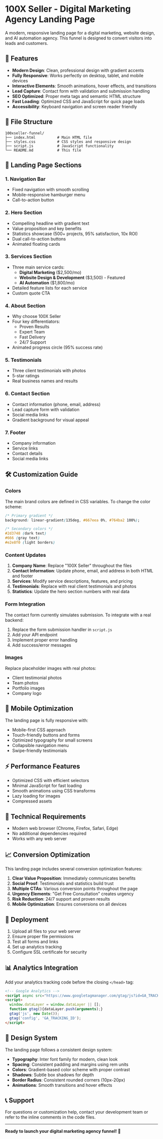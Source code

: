 # 100X Seller - Digital Marketing Agency Landing Page

A modern, responsive landing page for a digital marketing, website design, and AI automation agency. This funnel is designed to convert visitors into leads and customers.

## 🚀 Features

- **Modern Design**: Clean, professional design with gradient accents
- **Fully Responsive**: Works perfectly on desktop, tablet, and mobile devices
- **Interactive Elements**: Smooth animations, hover effects, and transitions
- **Lead Capture**: Contact form with validation and submission handling
- **SEO Optimized**: Proper meta tags and semantic HTML structure
- **Fast Loading**: Optimized CSS and JavaScript for quick page loads
- **Accessibility**: Keyboard navigation and screen reader friendly

## 📁 File Structure

```
100xseller-funnel/
├── index.html          # Main HTML file
├── styles.css          # CSS styles and responsive design
├── script.js           # JavaScript functionality
└── README.md           # This file
```

## 🎯 Landing Page Sections

### 1. Navigation Bar
- Fixed navigation with smooth scrolling
- Mobile-responsive hamburger menu
- Call-to-action button

### 2. Hero Section
- Compelling headline with gradient text
- Value proposition and key benefits
- Statistics showcase (500+ projects, 95% satisfaction, 10x ROI)
- Dual call-to-action buttons
- Animated floating cards

### 3. Services Section
- Three main service cards:
  - **Digital Marketing** ($2,500/mo)
  - **Website Design & Development** ($3,500) - Featured
  - **AI Automation** ($1,800/mo)
- Detailed feature lists for each service
- Custom quote CTA

### 4. About Section
- Why choose 100X Seller
- Four key differentiators:
  - Proven Results
  - Expert Team
  - Fast Delivery
  - 24/7 Support
- Animated progress circle (95% success rate)

### 5. Testimonials
- Three client testimonials with photos
- 5-star ratings
- Real business names and results

### 6. Contact Section
- Contact information (phone, email, address)
- Lead capture form with validation
- Social media links
- Gradient background for visual appeal

### 7. Footer
- Company information
- Service links
- Contact details
- Social media links

## 🛠️ Customization Guide

### Colors
The main brand colors are defined in CSS variables. To change the color scheme:

```css
/* Primary gradient */
background: linear-gradient(135deg, #667eea 0%, #764ba2 100%);

/* Secondary colors */
#2d3748 (dark text)
#666 (gray text)
#e2e8f0 (light borders)
```

### Content Updates

1. **Company Name**: Replace "100X Seller" throughout the files
2. **Contact Information**: Update phone, email, and address in both HTML and footer
3. **Services**: Modify service descriptions, features, and pricing
4. **Testimonials**: Replace with real client testimonials and photos
5. **Statistics**: Update the hero section numbers with real data

### Form Integration

The contact form currently simulates submission. To integrate with a real backend:

1. Replace the form submission handler in `script.js`
2. Add your API endpoint
3. Implement proper error handling
4. Add success/error messages

### Images

Replace placeholder images with real photos:
- Client testimonial photos
- Team photos
- Portfolio images
- Company logo

## 📱 Mobile Optimization

The landing page is fully responsive with:
- Mobile-first CSS approach
- Touch-friendly buttons and forms
- Optimized typography for small screens
- Collapsible navigation menu
- Swipe-friendly testimonials

## ⚡ Performance Features

- Optimized CSS with efficient selectors
- Minimal JavaScript for fast loading
- Smooth animations using CSS transforms
- Lazy loading for images
- Compressed assets

## 🔧 Technical Requirements

- Modern web browser (Chrome, Firefox, Safari, Edge)
- No additional dependencies required
- Works with any web server

## 📈 Conversion Optimization

This landing page includes several conversion optimization features:

1. **Clear Value Proposition**: Immediately communicates benefits
2. **Social Proof**: Testimonials and statistics build trust
3. **Multiple CTAs**: Various conversion points throughout the page
4. **Urgency Elements**: "Get Free Consultation" creates urgency
5. **Risk Reduction**: 24/7 support and proven results
6. **Mobile Optimization**: Ensures conversions on all devices

## 🚀 Deployment

1. Upload all files to your web server
2. Ensure proper file permissions
3. Test all forms and links
4. Set up analytics tracking
5. Configure SSL certificate for security

## 📊 Analytics Integration

Add your analytics tracking code before the closing `</head>` tag:

```html
<!-- Google Analytics -->
<script async src="https://www.googletagmanager.com/gtag/js?id=GA_TRACKING_ID"></script>
<script>
  window.dataLayer = window.dataLayer || [];
  function gtag(){dataLayer.push(arguments);}
  gtag('js', new Date());
  gtag('config', 'GA_TRACKING_ID');
</script>
```

## 🎨 Design System

The landing page follows a consistent design system:

- **Typography**: Inter font family for modern, clean look
- **Spacing**: Consistent padding and margins using rem units
- **Colors**: Gradient-based color scheme with proper contrast
- **Shadows**: Subtle box shadows for depth
- **Border Radius**: Consistent rounded corners (10px-20px)
- **Animations**: Smooth transitions and hover effects

## 📞 Support

For questions or customization help, contact your development team or refer to the inline comments in the code files.

---

**Ready to launch your digital marketing agency funnel!** 🚀
